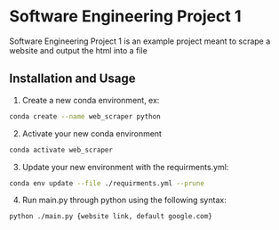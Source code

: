 # Software Engineering Project 1

Software Engineering Project 1 is an example project meant to scrape a website and output the html into a file

## Installation and Usage
1. Create a new conda environment, ex:
```bash
conda create --name web_scraper python
```
2. Activate your new conda environment
```bash
conda activate web_scraper
```
3. Update your new environment with the requirments.yml:
```bash
conda env update --file ./requirments.yml --prune
```
4. Run main.py through python using the following syntax:
```bash
python ./main.py {website link, default google.com}
```